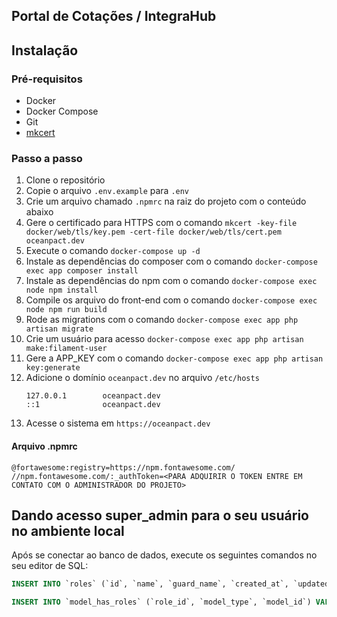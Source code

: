 ## Portal de Cotações / IntegraHub

## Instalação

### Pré-requisitos
- Docker
- Docker Compose
- Git
- [mkcert](https://github.com/FiloSottile/mkcert)

### Passo a passo

1. Clone o repositório
2. Copie o arquivo `.env.example` para `.env`
3. Crie um arquivo chamado `.npmrc` na raiz do projeto com o conteúdo abaixo
4. Gere o certificado para HTTPS com o comando `mkcert -key-file docker/web/tls/key.pem -cert-file docker/web/tls/cert.pem oceanpact.dev`
5. Execute o comando `docker-compose up -d`
6. Instale as dependências do composer com o comando `docker-compose exec app composer install`
7. Instale as dependências do npm com o comando `docker-compose exec node npm install`
8. Compile os arquivo do front-end com o comando `docker-compose exec node npm run build`
9. Rode as migrations com o comando `docker-compose exec app php artisan migrate`
10. Crie um usuário para acesso `docker-compose exec app php artisan make:filament-user`
11. Gere a APP_KEY com o comando `docker-compose exec app php artisan key:generate`
12. Adicione o domínio `oceanpact.dev` no arquivo `/etc/hosts`
    ```
    127.0.0.1        oceanpact.dev
    ::1              oceanpact.dev
    ```
13. Acesse o sistema em `https://oceanpact.dev`

#### Arquivo .npmrc
```
@fortawesome:registry=https://npm.fontawesome.com/
//npm.fontawesome.com/:_authToken=<PARA ADQUIRIR O TOKEN ENTRE EM CONTATO COM O ADMINISTRADOR DO PROJETO>
```

## Dando acesso super_admin para o seu usuário no ambiente local

Após se conectar ao banco de dados, execute os seguintes comandos no seu editor de SQL:

```sql
INSERT INTO `roles` (`id`, `name`, `guard_name`, `created_at`, `updated_at`) VALUES(1, 'super_admin', 'web', '2023-01-17 09:34:25', '2023-01-17 09:34:25');

INSERT INTO `model_has_roles` (`role_id`, `model_type`, `model_id`) VALUES(1, 'App\\Models\\User', 1);
```
